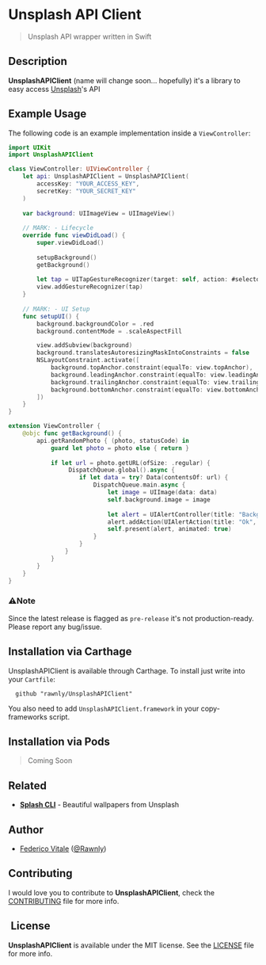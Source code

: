 # Unsplash API Client
> Unsplash API wrapper written in Swift

## Description
**UnsplashAPIClient** (name will change soon... hopefully) it's a library to easy access [Unsplash](https://unsplash.com/)'s API

## Example Usage
The following code is an example implementation inside a `ViewController`:
```swift
import UIKit
import UnsplashAPIClient

class ViewController: UIViewController {
    let api: UnsplashAPIClient = UnsplashAPIClient(
        accessKey: "YOUR_ACCESS_KEY",
        secretKey: "YOUR_SECRET_KEY"
    )
    
    var background: UIImageView = UIImageView()
    
    // MARK: - Lifecycle
    override func viewDidLoad() {
        super.viewDidLoad()
        
        setupBackground()        
        getBackground()
        
        let tap = UITapGestureRecognizer(target: self, action: #selector(self.getBackground))
        view.addGestureRecognizer(tap)
    }
    
    // MARK: - UI Setup 
    func setupUI() {
        background.backgroundColor = .red
        background.contentMode = .scaleAspectFill

        view.addSubview(background)
        background.translatesAutoresizingMaskIntoConstraints = false
        NSLayoutConstraint.activate([
            background.topAnchor.constraint(equalTo: view.topAnchor),
            background.leadingAnchor.constraint(equalTo: view.leadingAnchor),
            background.trailingAnchor.constraint(equalTo: view.trailingAnchor),
            background.bottomAnchor.constraint(equalTo: view.bottomAnchor)
        ])
    }
}

extension ViewController {
    @objc func getBackground() {
        api.getRandomPhoto { (photo, statusCode) in
            guard let photo = photo else { return }
            
            if let url = photo.getURL(ofSize: .regular) {
                 DispatchQueue.global().async {
                    if let data = try? Data(contentsOf: url) {
                        DispatchQueue.main.async {
                            let image = UIImage(data: data)
                            self.background.image = image
                            
                            let alert = UIAlertController(title: "Background changed", message: "Photo changed to #\(photo.id)", preferredStyle: .alert)
                            alert.addAction(UIAlertAction(title: "Ok", style: .default))
                            self.present(alert, animated: true)
                        }
                    }
                } 
            }
        }
    }
}
```

### ⚠️Note
Since the latest release is flagged as `pre-release` it's not production-ready.
Please report any bug/issue.

## Installation via **Carthage**
UnsplashAPIClient is available through Carthage. To install just write into your `Cartfile`:
```
  github "rawnly/UnsplashAPIClient"
```
You also need to add `UnsplashAPIClient.framework` in your copy-frameworks script.

## Installation via **Pods**
> Coming Soon

## Related
- [**Splash CLI**](https://github.com/splasg-cli/splash-cli) - Beautiful wallpapers from Unsplash

## Author
- [Federico Vitale](https://rawnly.com) ([@Rawnly](https://github.com/rawnly))

## Contributing
I would love you to contribute to **UnsplashAPIClient**, check the [CONTRIBUTING](CONTRIBUTING.md) file for more info.

##  License
**UnsplashAPIClient** is available under the MIT license. See the [LICENSE](LICENSE.md) file for more info.


